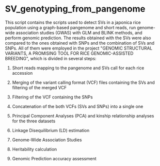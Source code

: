 # SV_genotyping_from_pangenome
This script contains the scripts used to detect SVs in a japonica rice population using a graph-based pangenome and short reads, run genome-wide association studies (GWAS) with GLM and BLINK methods, and perform genomic prediction. The results obtained with the SVs were also compared to the ones obtained with SNPs and the combination of SVs and SNPs. All of them were employed in the project "GENOMIC STRUCTURAL VARIANTS, A PROMISING TOOL FOR RICE GENOMIC-ASSISTED BREEDING", which is divided in several steps:
1. Short reads mapping to the pangenome and SVs call for each rice accession
   
3. Merging of the variant calling format (VCF) files containing the SVs and filtering of the merged VCF
4. Filtering of the VCF containing the SNPs
5. Concatenation of the both VCFs (SVs and SNPs) into a single one
6. Principal Component Analyses (PCA) and kinship relationship analyses for the three datasets
7. Linkage Disequilibrium (LD) estimation
8. Genome-Wide Association Studies
9. Heritability calculation
10. Genomic Prediction accuracy assessment
